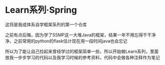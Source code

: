 # Learn系列·Spring

这将是我成体系自学框架系列的第一个仓库

之前有点后悔，因为学了SSMP这一大堆Java的框架，结果一年不用忘得干干净净，之前常用的python的flask估计现在用一段时间java也会忘记

所以为了能让自己捡起来曾经学过的框架简单一些，所以开始做Learn系列，里面放我一步步学习的代码以及我学习时候的参考资料，代码中会做各种注释作为笔记